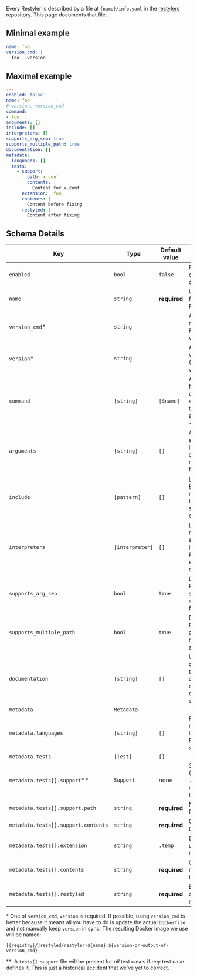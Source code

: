 Every Restyler is described by a file at `{name}/info.yaml` in the
[restylers](https://github.com/restyled-io/restylers) repository. This page
documents that file.

## Minimal example

```yaml
name: foo
version_cmd: |
  foo --version
```

## Maximal example

```yaml
---
enabled: false
name: foo
# version, version_cmd
command:
- foo
arguments: []
include: []
interpreters: []
supports_arg_sep: true
supports_multiple_path: true
documentation: []
metadata:
  languages: []
  tests:
    - support:
        path: x.conf
        contents: |
          Content for x.conf
      extension: .foo
      contents: |
        Content before fixing
      restyled: |
        Content after fixing
```

## Schema Details

| Key | Type | Default value | Details
| --- | --- | --- | --- |
| `enabled` | `bool` | `false` | Run in the default configuration? |
| `name` | `string` | **required** | Unique name for this Restyler |
| `version_cmd`* | `string` | | A command to run to get the Restyler's version |
| `version`* | `string` | | An explicit version to use (overrides `version_cmd`) |
| `command` | `[string]` | `[$name]` | Auto-formatting command, and any "all the time" argument (e.g. `--inplace`) |
| `arguments` | `[string]` | `[]` | Additional arguments to include by default, but not required to function |
| `include` | `[pattern]` | `[]` | [Include Patterns](http://docs.restyled.io/restyler/restyler-0.2.0.0/Restyler-Config-Include.html) to match files this Restyler should operate on |
| `interpreters` | `[interpreter]` | `[]` | [Interpreters](http://docs.restyled.io/restyler/restyler-0.2.0.0/Restyler-Config-Interpreter.html) to match extension-less files this Restyler should operate on |
| `supports_arg_sep` | `bool` | `true` | Does this Restyler support `--` to separate paths from options? |
| `supports_multiple_path` | `bool` | `true` | Does this Restyler accept multiple paths at once? |
| `documentation` | `[string]` | `[]` | URLs to documentation that is useful during configuration or trouble-shooting |
| `metadata` | `Metadata` | |
| `metadata.languages` | `[string]` | `[]` | Free-form names of languages this Restyler supports |
| `metadata.tests` | `[Test]` | `[]` | |
| `metadata.tests[].support`** | `Support` | none | Support file (e.g. `.rubocop.yaml`) needed for the test |
| `metadata.tests[].support.path` | `string` | **required** | Name of the file |
| `metadata.tests[].support.contents` | `string` | **required** | Contents of the file |
| `metadata.tests[].extension` | `string` | `.temp` | Extension to use for restyled file |
| `metadata.tests[].contents` | `string` | **required** | Content to be restyled as the test |
| `metadata.tests[].restyled` | `string` | **required** | Expected content after restyling |

\* One of `version_cmd`, `version` is required. If possible, using
`version_cmd` is better because it means all you have to do is update
the actual `Dockerfile` and not manually keep `version` in sync. The
resulting Docker image we use will be named:

```
[{registry}/]restyled/restyler-${name}:${version-or-output-of-version_cmd}
```

\**: A `tests[].support` file will be present for *all* test cases if
*any* test case defines it. This is just a historical accident that we've
yet to correct.